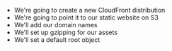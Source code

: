 * We're going to create a new CloudFront distribution 
* We're going to point it to our static website on S3
* We'll add our domain names 
* We'll set up gzipping for our assets 
* We'll set a default root object 
